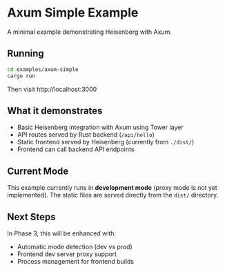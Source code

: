 # Axum Simple Example

A minimal example demonstrating Heisenberg with Axum.

## Running

```bash
cd examples/axum-simple
cargo run
```

Then visit http://localhost:3000

## What it demonstrates

- Basic Heisenberg integration with Axum using Tower layer
- API routes served by Rust backend (`/api/hello`)
- Static frontend served by Heisenberg (currently from `./dist/`)
- Frontend can call backend API endpoints

## Current Mode

This example currently runs in **development mode** (proxy mode is not yet implemented).
The static files are served directly from the `dist/` directory.

## Next Steps

In Phase 3, this will be enhanced with:
- Automatic mode detection (dev vs prod)
- Frontend dev server proxy support
- Process management for frontend builds

